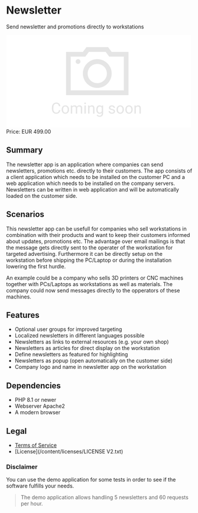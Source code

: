 # Newsletter

Send newsletter and promotions directly to workstations

<div class="splash">
    <img alt="Splash" src="/tpl/img/placeholder_splash.png">
    <div class="price">Price: EUR 499.00</div>
    <div class="purchase">
        <!--<a class="button" href="#">Demo</a>
        <a class="button" href="#">Buy</a>-->
    </div>
</div>

## Summary

The newsletter app is an application where companies can send newsletters, promotions etc. directly to their customers. The app consists of a client application which needs to be installed on the customer PC and a web application which needs to be installed on the company servers. Newsletters can be written in web application and will be automatically loaded on the customer side.

## Scenarios

This newsletter app can be usefull for companies who sell workstations in combination with their products and want to keep their customers informed about updates, promotions etc. The advantage over email mailings is that the message gets directly sent to the operater of the workstation for targeted advertising. Furthermore it can be directly setup on the workstation before shipping the PC/Laptop or during the installation lowering the first hurdle.

An example could be a company who sells 3D printers or CNC machines together with PCs/Laptops as workstations as well as materials. The company could now send messages directly to the opperators of these machines.

## Features

* Optional user groups for improved targeting
* Localized newsletters in different languages possible
* Newsletters as links to external resources (e.g. your own shop)
* Newsletters as articles for direct display on the workstation
* Define newsletters as featured for highlighting
* Newsletters as popup (open automatically on the customer side)
* Company logo and name in newsletter app on the workstation

## Dependencies

* PHP 8.1 or newer
* Webserver Apache2
* A modern browser

## Legal

* [Terms of Service](/en/terms)
* [License](/content/licenses/LICENSE V2.txt)

### Disclaimer

You can use the demo application for some tests in order to see if the software fulfills your needs.

> The demo application allows handling 5 newsletters and 60 requests per hour.
